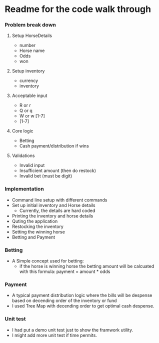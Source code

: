# Readme for the code walk through

### Problem break down 
1. Setup HorseDetails
   - number
   - Horse name
   - Odds
   - won

2. Setup inventory
    - currency
    - inventory

3. Acceptable input
    - R or r
    - Q or q
    - W or w [1-7]
    - [1-7] <amount>
   
4. Core logic
   - Betting
   - Cash payment/distribution if wins

5. Validations
   - Invalid input
   - Insufficient amount (then do restock)
   - Invalid bet (must be digit)

### Implementation
   - Command line setup with different commands
   - Set up initial inventory and Horse details
     - Currently, the details are hard coded
   - Printing the inventory and horse details
   - Quting the application
   - Restocking the inventory
   - Setting the winning horse
   - Betting and Payment

### Betting
   - A Simple concept used for betting:
     - if the horse is winning horse the betting amount will be calcuated with this formula: payment = amount * odds
### Payment
   - A typical payment distribution logic where the bills will be despense based on decending order of the inventory or fund
   - I used Tree Map with decending order to get optimal cash despense.

### Unit test
   - I had put a demo unit test just to show the framwork utility.
   - I might add more unit test if time permits.


